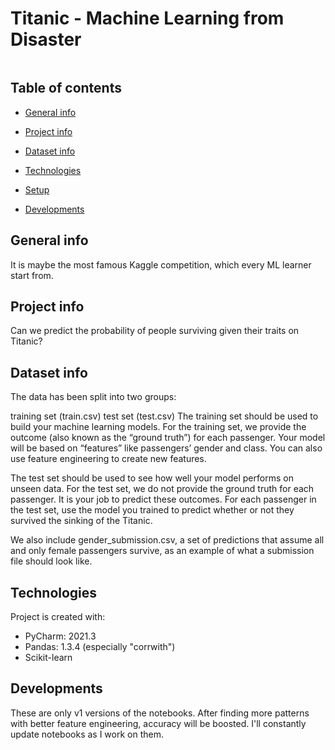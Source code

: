 # Titanic - Machine Learning from Disaster

<p align="center">
	<img src="  " />

</p>

## Table of contents
* [General info](#general-info)
* [Project info](#project-info)
* [Dataset info](#dataset-info)

* [Technologies](#technologies)
* [Setup](#setup)
* [Developments](#developments)

## General info
It is maybe the most famous Kaggle competition, which every ML learner start from.

## Project info
Can we predict the probability of people surviving given their traits on Titanic?

## Dataset info
The data has been split into two groups:

training set (train.csv)
test set (test.csv)
The training set should be used to build your machine learning models. For the training set, we provide the outcome (also known as the “ground truth”) for each passenger. Your model will be based on “features” like passengers’ gender and class. You can also use feature engineering to create new features.

The test set should be used to see how well your model performs on unseen data. For the test set, we do not provide the ground truth for each passenger. It is your job to predict these outcomes. For each passenger in the test set, use the model you trained to predict whether or not they survived the sinking of the Titanic.

We also include gender_submission.csv, a set of predictions that assume all and only female passengers survive, as an example of what a submission file should look like.

## Technologies
Project is created with:
* PyCharm: 2021.3 
* Pandas: 1.3.4 (especially "corrwith")
* Scikit-learn

## Developments 
These are only v1 versions of the notebooks. After finding more patterns with better feature engineering, accuracy will be boosted. I'll constantly update notebooks as I work on them.





